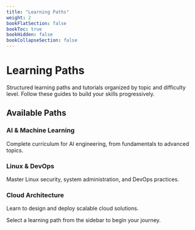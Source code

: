 ```yaml
---
title: "Learning Paths"
weight: 2
bookFlatSection: false
bookToc: true
bookHidden: false
bookCollapseSection: false
---
```


# Learning Paths

Structured learning paths and tutorials organized by topic and difficulty level. Follow these guides to build your skills progressively.

## Available Paths

### AI & Machine Learning
Complete curriculum for AI engineering, from fundamentals to advanced topics.

### Linux & DevOps
Master Linux security, system administration, and DevOps practices.

### Cloud Architecture
Learn to design and deploy scalable cloud solutions.

Select a learning path from the sidebar to begin your journey.